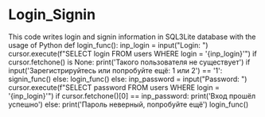# Login_Signin
This code writes login and signin information in SQL3Lite database with the usage of Python
def login_func():
    inp_login = input("Login: ")
    cursor.execute(f"SELECT login FROM users WHERE login = '{inp_login}'")
    if cursor.fetchone() is None:
        print('Такого пользователя не существует')
        if input('Зарегистрируйтесь или попробуйте ещё: 1 или 2') == '1':
            signin_func()
        else:
            login_func()
    else:
        inp_password = input("Password: ")
        cursor.execute(f"SELECT password FROM users WHERE login = '{inp_login}'")
        if cursor.fetchone()[0] == inp_password:
            print('Вход прошёл успешно')
        else:
            print('Пароль неверный, попробуйте ещё')
            login_func()